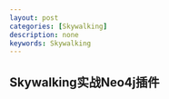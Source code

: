 ```yaml
---
layout: post
categories: [Skywalking]
description: none
keywords: Skywalking
---
```

## Skywalking实战Neo4j插件

## 
